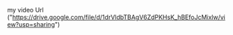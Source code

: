 my video Url ("https://drive.google.com/file/d/1drVldbTBAgV6ZdPKHsK_hBEfoJcMixlw/view?usp=sharing")
